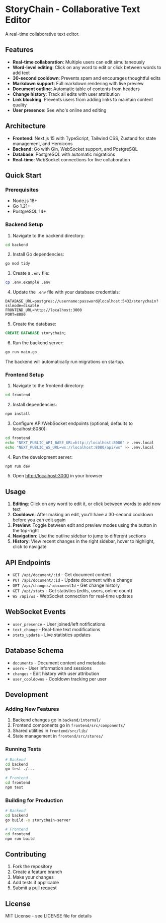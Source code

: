 # StoryChain - Collaborative Text Editor

A real-time collaborative text editor.

## Features

- **Real-time collaboration**: Multiple users can edit simultaneously
- **Word-level editing**: Click on any word to edit or click between words to add text
- **30-second cooldown**: Prevents spam and encourages thoughtful edits
- **Markdown support**: Full markdown rendering with live preview
- **Document outline**: Automatic table of contents from headers
- **Change history**: Track all edits with user attribution
- **Link blocking**: Prevents users from adding links to maintain content quality
- **User presence**: See who's online and editing

## Architecture

- **Frontend**: Next.js 15 with TypeScript, Tailwind CSS, Zustand for state management, and Heroicons
- **Backend**: Go with Gin, WebSocket support, and PostgreSQL
- **Database**: PostgreSQL with automatic migrations
- **Real-time**: WebSocket connections for live collaboration

## Quick Start

### Prerequisites

- Node.js 18+
- Go 1.21+
- PostgreSQL 14+

### Backend Setup

1. Navigate to the backend directory:
```bash
cd backend
```

2. Install Go dependencies:
```bash
go mod tidy
```

3. Create a `.env` file:
```bash
cp .env.example .env
```

4. Update the `.env` file with your database credentials:
```env
DATABASE_URL=postgres://username:password@localhost:5432/storychain?sslmode=disable
FRONTEND_URL=http://localhost:3000
PORT=8080
```

5. Create the database:
```sql
CREATE DATABASE storychain;
```

6. Run the backend server:
```bash
go run main.go
```

The backend will automatically run migrations on startup.

### Frontend Setup

1. Navigate to the frontend directory:
```bash
cd frontend
```

2. Install dependencies:
```bash
npm install
```

3. Configure API/WebSocket endpoints (optional; defaults to localhost:8080):
```bash
cd frontend
echo "NEXT_PUBLIC_API_BASE_URL=http://localhost:8080" > .env.local
echo "NEXT_PUBLIC_WS_URL=ws://localhost:8080/api/ws" >> .env.local
```

4. Run the development server:
```bash
npm run dev
```

5. Open [http://localhost:3000](http://localhost:3000) in your browser

## Usage

1. **Editing**: Click on any word to edit it, or click between words to add new text
2. **Cooldown**: After making an edit, you'll have a 30-second cooldown before you can edit again
3. **Preview**: Toggle between edit and preview modes using the button in the top-right
4. **Navigation**: Use the outline sidebar to jump to different sections
5. **History**: View recent changes in the right sidebar, hover to highlight, click to navigate

## API Endpoints

- `GET /api/document/:id` - Get document content
- `PUT /api/document/:id` - Update document with a change
- `GET /api/changes/:documentId` - Get change history
- `GET /api/stats` - Get statistics (edits, users, online count)
- `WS /api/ws` - WebSocket connection for real-time updates

## WebSocket Events

- `user_presence` - User joined/left notifications
- `text_change` - Real-time text modifications
- `stats_update` - Live statistics updates

## Database Schema

- `documents` - Document content and metadata
- `users` - User information and sessions
- `changes` - Edit history with user attribution
- `user_cooldowns` - Cooldown tracking per user

## Development

### Adding New Features

1. Backend changes go in `backend/internal/`
2. Frontend components go in `frontend/src/components/`
3. Shared utilities in `frontend/src/lib/`
4. State management in `frontend/src/stores/`

### Running Tests

```bash
# Backend
cd backend
go test ./...

# Frontend
cd frontend
npm test
```

### Building for Production

```bash
# Backend
cd backend
go build -o storychain-server

# Frontend
cd frontend
npm run build
```

## Contributing

1. Fork the repository
2. Create a feature branch
3. Make your changes
4. Add tests if applicable
5. Submit a pull request

## License

MIT License - see LICENSE file for details

